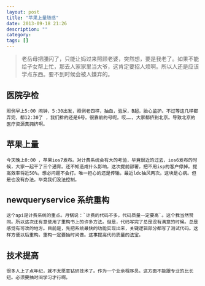 ```yaml
---
layout: post
title: "苹果上量随感"
date: 2013-09-18 21:26
description: ""
category: 
tags: []
---
```

> 老岳母把腰闪了，只能让妈过来照顾老婆，突然想，要是我老了。如果不能给子女帮上忙，那去人家家里当大爷，这肯定要招人烦啊。所以人还是应该学点东西。要不到时候会被人嫌弃的。

## 医院孕检
	照例早上5:00 闹钟，5:30出发，照例老四样，抽血，验尿，B超，胎心监护。不过等这几样都弄完，都12:30了 ，我们排的还是6号。很靠前的号呢。哎……，大家都挤到北京。导致北京的医疗资源真拥挤啊。
## 苹果上量
	今天晚上0:00 ，苹果ios7发布。对计费系统会有大的考验，毕竟很近的过去，ios6发布的时候，大家一起干了三个通宵。还不知造成什么影响。这次提前部署，把不用isp的客户停掉。提高效率将近50%。想必问题不会打。唯一担心的还是传输。最近ldc抽风两次。这块是心病。但是也没有办法。毕竟我们没法控制。
## newqueryservice 系统重构
	这个api是计费系统的重点。月锅说：`计费的代码不多，代码质量一定要高`。这个我当然赞同。所以这次还有意使用了重构书上的许多方法。但是，代码写完了总是没有满意的时候。总是感觉有可改的地方。目前是，先把系统最快的功能实现出来，关键逻辑部分都写了测试代码。这样方便以后重构。重构一定要抽时间做。这事提高代码质量的法宝。
## 技术提高
	很多人上了点年纪，就不太愿意钻研技术了。作为一个业余程序员。这方面不能跟专业的比长短。必须要抽时间学习才行啊。

